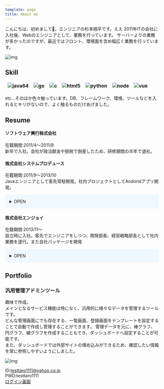 ```yaml
---
template: page
title: About me
---
```

こんにちは、初めまして。エンジニアの杉本翔平です。ええ
2011年ITの会社に入社後、Webのエンジニアとして、業務を行っています。
サーバーよりの業務が多かったのですが、最近ではフロント、環境面を含め幅広く業務を行っています。

![img](/media/image-2.jpg)

## Skill
<table style="">
    <thead>
        <tr style="border:0;">
            <th style="border:0;background-color:white;"><img src="/media/java.png" alt="java64"></th>
            <th style="border:0;background-color:white;"><img src="/media/Go.png" alt="go"></th>
            <th  style="border:0;background-color:white;"><img src="/media/C.png" alt="c"></th>
            <th style="border:0;background-color:white;"><img src="/media/Html5.png" alt="html5"></th>
            <th style="border:0;background-color:white;"><img src="/media/Python.png" alt="python"></th>
            <th style="border:0;background-color:white;"><img src="/media/node.png" alt="node"></th>
            <th style="border:0;background-color:white;"><img src="/media/Vue.png" alt="vue"></th>
        </tr>
    </thead>
</table>


etc...そのほか色々触っています。DB、フレームワーク、環境、ツールなどを入れるとキリがないので、よく触るものだけあげました。


## Resume

#### ソフトウェア興行株式会社
在籍期間:2011/4〜2011/8  
新卒で入社。会社が政治献金や脱税で倒産したため、研修期間の半年で退社。


#### 株式会社システムプロデュース
在籍期間:2011/9〜2013/10  
Javaエンジニアとして客先常駐開発。社内プロジェクトとしてAndoridアプリ開発。

<details style="background-color:aliceblue;padding:1em;"><summary>OPEN</summary><p>

#### 官庁会計事務システム(ハード更改プロジェクト,復興庁対応プロジェクト)
官庁会計システムのWindowsXpからWindows7,Oralce9iからOracle11gへのマイグレーションを対応。
主に設計書とテスト実施を担当。

| OS   | DB        | PG       | Tool |
|:------:|:-----------:|:----------:|:------:|
| UNIX | Oracle11g | VBA<br>COBOL | -    |

#### ワークフローシステム機能拡張
マスタ管理業務の機能追加による画面の作成を行う。4画面を担当し、製造から結合テストまでを担当。

| OS   | DB        | PG       | Tool |
|:------:|:-----------:|:----------:|:------:|
| Soralis | Oracle11g | Java1.6 | SAStruts<br>Junit<br>Ecripse   |


#### 次期基幹システム機能拡張
基幹システム品質管理業務向け機能追加の改修を基本設計からシステムテストまで行う。

| OS   | DB        | PG       | Tool |
|:------:|:-----------:|:----------:|:------:|
| Soralis | Oracle11g | Java1.6 | SAStruts<br>Junit<br>Ecripse<br>ListCreator   |


#### CGSystem機能拡張
テレビ放映システム向け機能追加の改修をサブリーダーとして基本設計からオペレーションテストまで行う。
環境構築やサブシステムの開発、お客様との調整など幅広い作業を担当。

| OS   | DB        | PG       | Tool |
|:------:|:-----------:|:----------:|:------:|
| Soralis<br>Windows Server 2003 | Oracle11g<br>SQL Server 2012 | Java1.6<br>VB.NET<br>JavaScript | Junit<br>Ecripse<br>ListCreator  |



</p></details>





#### 株式会社エンジョイ 
在籍期間:2013/11〜  
設立時に入社。客先でエンジニアをしつつ、開発部長、経営戦略部長として社内業務を遂行。また自社パッケージを開発

<details style="background-color:aliceblue;padding:1em;"><summary>OPEN</summary><p>

#### 次世代プロジェクト
結婚情報誌と結婚情報サイトの機能拡張プロジェクト。基幹システムチームとして、基本設計からシステムテストまでを行う。また、リーダーサポートとして、品質管理と進捗管理を行う。

| OS   | DB        | PG       | Tool |
|:------:|:-----------:|:----------:|:------:|
| Linux | Oracle11g | Java7.0<br>JavaScript | jQuery<br>JP1<br>Ecripse   |

#### 結婚情報誌基幹システムの保守・エンハンス
結婚情報誌基幹システムの保守・エンハンスを行う。エンハンス要員としては基本設計から、システムテストまでを行う。保守要員としては障害発生時の対応から日々の保守作業、リリース管理を行う。

| OS   | DB        | PG       | Tool |
|:------:|:-----------:|:----------:|:------:|
| Linux | Oracle11g | Java7.0<br>JavaScript | jQuery<br>JP1<br>Ecripse   |


#### 営業管理システムのカスタマイズ
営業管理システムのカスタマイズチームとして、ユーザ要望に対してのカスタマイズ案件を担当。エンドユーザと直でやり取りを行い、要件定義からリリースまでを担当。

| OS   | DB        | PG       | Tool |
|:------:|:-----------:|:----------:|:------:|
| Linux<br>Windows Server 2003 | Oracle11g<br>SQL Server 2012 | Java7.0<br>JavaScript | jQuery<br>JP1<br>Ecripse   |


#### 大手ポータルサイト広告出し分けPF
大手ポータルサイトの広告出し分けPFの開発をプロトタイプからスクラムで行う。最大秒間10万リクエストを処理し、ユーザ情報に合わせて適切な広告を配信する仕組みを一から検討し、実装〜運用まで幅広く担当。

| OS   | DB        | PG       | Tool |
|:------:|:-----------:|:----------:|:------:|
| Linux | MySQL<br>Cassandra | golang<br>Java1.9<br>Python3<br>Node.js | Vue.js<br>Nuxt.js<br>Echo<br>Django<br>Pivotal   |



</p></details>



## Portfolio


### 汎用管理アドミンツール

趣味で作成。  
メインとなるサービス機能は特になく、汎用的に様々なデータを管理するツールです。  
どんな管理画面にでも存在する、一覧画面、登録画面をテンプレートを設定することで自動で作成し管理することができます。
管理データを元に、棒グラフ、円グラフ、線グラフを作成することもでき、ダッシュボードへ設定することが可能です。  
また、ダッシュボードでは外部サイトの埋め込みができるため、確認したい情報を常に参照しやすいようにしました。

![img](/media//portfolio.png)

ID:testtaro1111@yahoo.co.jp  
PWD:testtaro1111  
[ログイン画面](https://enjoy-front.enjoy-dev-dep.com/#/account/create)

